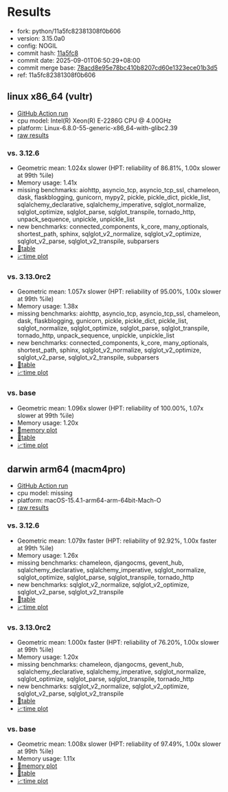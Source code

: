# Results

- fork: python/11a5fc82381308f0b606
- version: 3.15.0a0
- config: NOGIL
- commit hash: [11a5fc8](https://github.com/python/cpython/commit/11a5fc8)
- commit date: 2025-09-01T06:50:29+08:00
- commit merge base: [78acd8e95e78bc410b8207cd60e1323ece01b3d5](https://github.com/python/cpython/commit/78acd8e95e78bc410b8207cd60e1323ece01b3d5)
- ref: 11a5fc82381308f0b606

## linux x86_64 (vultr)

- [GitHub Action run](https://github.com/facebookexperimental/free-threading-benchmarking/actions/runs/17364388935)
- cpu model: Intel(R) Xeon(R) E-2286G CPU @ 4.00GHz
- platform: Linux-6.8.0-55-generic-x86_64-with-glibc2.39
- [raw results](bm-20250901-vultr-x86_64-python-11a5fc82381308f0b606-3.15.0a0-11a5fc8.json)

### vs. 3.12.6

- Geometric mean: 1.024x slower (HPT: reliability of 86.81%, 1.00x slower at 99th %ile)
- Memory usage: 1.41x
- missing benchmarks: aiohttp, asyncio_tcp, asyncio_tcp_ssl, chameleon, dask, flaskblogging, gunicorn, mypy2, pickle, pickle_dict, pickle_list, sqlalchemy_declarative, sqlalchemy_imperative, sqlglot_normalize, sqlglot_optimize, sqlglot_parse, sqlglot_transpile, tornado_http, unpack_sequence, unpickle, unpickle_list
- new benchmarks: connected_components, k_core, many_optionals, shortest_path, sphinx, sqlglot_v2_normalize, sqlglot_v2_optimize, sqlglot_v2_parse, sqlglot_v2_transpile, subparsers
- [📄table](bm-20250901-vultr-x86_64-python-11a5fc82381308f0b606-3.15.0a0-11a5fc8-vs-3.12.6.md)
- [📈time plot](bm-20250901-vultr-x86_64-python-11a5fc82381308f0b606-3.15.0a0-11a5fc8-vs-3.12.6.svg)

### vs. 3.13.0rc2

- Geometric mean: 1.057x slower (HPT: reliability of 95.00%, 1.00x slower at 99th %ile)
- Memory usage: 1.38x
- missing benchmarks: aiohttp, asyncio_tcp, asyncio_tcp_ssl, chameleon, dask, flaskblogging, gunicorn, pickle, pickle_dict, pickle_list, sqlglot_normalize, sqlglot_optimize, sqlglot_parse, sqlglot_transpile, tornado_http, unpack_sequence, unpickle, unpickle_list
- new benchmarks: connected_components, k_core, many_optionals, shortest_path, sphinx, sqlglot_v2_normalize, sqlglot_v2_optimize, sqlglot_v2_parse, sqlglot_v2_transpile, subparsers
- [📄table](bm-20250901-vultr-x86_64-python-11a5fc82381308f0b606-3.15.0a0-11a5fc8-vs-3.13.0rc2.md)
- [📈time plot](bm-20250901-vultr-x86_64-python-11a5fc82381308f0b606-3.15.0a0-11a5fc8-vs-3.13.0rc2.svg)

### vs. base

- Geometric mean: 1.096x slower (HPT: reliability of 100.00%, 1.07x slower at 99th %ile)
- Memory usage: 1.20x
- [🧠memory plot](bm-20250901-vultr-x86_64-python-11a5fc82381308f0b606-3.15.0a0-11a5fc8-vs-base-mem.svg)
- [📄table](bm-20250901-vultr-x86_64-python-11a5fc82381308f0b606-3.15.0a0-11a5fc8-vs-base.md)
- [📈time plot](bm-20250901-vultr-x86_64-python-11a5fc82381308f0b606-3.15.0a0-11a5fc8-vs-base.svg)

## darwin arm64 (macm4pro)

- [GitHub Action run](https://github.com/facebookexperimental/free-threading-benchmarking/actions/runs/17364388935)
- cpu model: missing
- platform: macOS-15.4.1-arm64-arm-64bit-Mach-O
- [raw results](bm-20250901-macm4pro-arm64-python-11a5fc82381308f0b606-3.15.0a0-11a5fc8.json)

### vs. 3.12.6

- Geometric mean: 1.079x faster (HPT: reliability of 92.92%, 1.00x faster at 99th %ile)
- Memory usage: 1.26x
- missing benchmarks: chameleon, djangocms, gevent_hub, sqlalchemy_declarative, sqlalchemy_imperative, sqlglot_normalize, sqlglot_optimize, sqlglot_parse, sqlglot_transpile, tornado_http
- new benchmarks: sqlglot_v2_normalize, sqlglot_v2_optimize, sqlglot_v2_parse, sqlglot_v2_transpile
- [📄table](bm-20250901-macm4pro-arm64-python-11a5fc82381308f0b606-3.15.0a0-11a5fc8-vs-3.12.6.md)
- [📈time plot](bm-20250901-macm4pro-arm64-python-11a5fc82381308f0b606-3.15.0a0-11a5fc8-vs-3.12.6.svg)

### vs. 3.13.0rc2

- Geometric mean: 1.000x faster (HPT: reliability of 76.20%, 1.00x slower at 99th %ile)
- Memory usage: 1.20x
- missing benchmarks: chameleon, djangocms, gevent_hub, sqlalchemy_declarative, sqlalchemy_imperative, sqlglot_normalize, sqlglot_optimize, sqlglot_parse, sqlglot_transpile, tornado_http
- new benchmarks: sqlglot_v2_normalize, sqlglot_v2_optimize, sqlglot_v2_parse, sqlglot_v2_transpile
- [📄table](bm-20250901-macm4pro-arm64-python-11a5fc82381308f0b606-3.15.0a0-11a5fc8-vs-3.13.0rc2.md)
- [📈time plot](bm-20250901-macm4pro-arm64-python-11a5fc82381308f0b606-3.15.0a0-11a5fc8-vs-3.13.0rc2.svg)

### vs. base

- Geometric mean: 1.008x slower (HPT: reliability of 97.49%, 1.00x slower at 99th %ile)
- Memory usage: 1.11x
- [🧠memory plot](bm-20250901-macm4pro-arm64-python-11a5fc82381308f0b606-3.15.0a0-11a5fc8-vs-base-mem.svg)
- [📄table](bm-20250901-macm4pro-arm64-python-11a5fc82381308f0b606-3.15.0a0-11a5fc8-vs-base.md)
- [📈time plot](bm-20250901-macm4pro-arm64-python-11a5fc82381308f0b606-3.15.0a0-11a5fc8-vs-base.svg)

